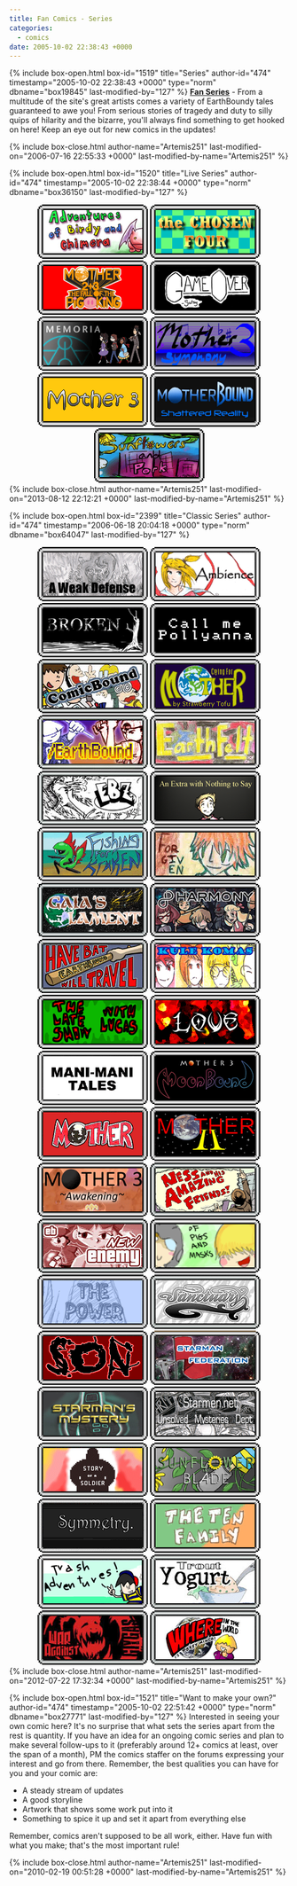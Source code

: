 ```yaml
---
title: Fan Comics - Series
categories:
  - comics
date: 2005-10-02 22:38:43 +0000
---
```

{% include box-open.html box-id="1519" title="Series" author-id="474" timestamp="2005-10-02 22:38:43 +0000" type="norm" dbname="box19845" last-modified-by="127" %}
<b><u>Fan Series</u></b> - From a multitude of the site's great artists comes a variety of EarthBoundy tales guaranteed to awe you!  From serious stories of tragedy and duty to silly quips of hilarity and the bizarre, you'll always find something to get hooked on here!  Keep an eye out for new comics in the updates!


{% include box-close.html author-name="Artemis251" last-modified-on="2006-07-16 22:55:33 +0000" last-modified-by-name="Artemis251" %}

{% include box-open.html box-id="1520" title="Live Series" author-id="474" timestamp="2005-10-02 22:38:44 +0000" type="norm" dbname="box36150" last-modified-by="127" %}
<center>
<a href="birdychimera/index.php"><img src="birdychimera/birdychimerabutton.gif" title="Adventures of Birdy and Chimera" border="0" /></a>
<a href="chosenfour/"><img src="chosenfour/chosenfourbutton.gif" title="The Chosen Four" border="0" /></a>
<a href="fotpk/index.php"><img src="fotpk/fotpkbutton.gif" title="The Fall of the Pig King" border="0" /></a>
<a href="gameover/index.php"><img src="gameover/gameoverbutton.gif" title="Game Over" border="0" /></a>
<a href="memoria/index.php"><img src="memoria/memoriabutton.gif" title="Memoria" border="0" /></a>
<a href="m3symph/index.php"><img src="m3symph/m3symph_button.gif" title="Mother 3: Symphony" border="0" /></a>
<a href="m3pixel/index.php"><img src="m3pixel/m3pixelButton.gif" title="Mother 3 (NintendoPixel)" border="0" /></a>
<a href="shatter/index.php"><img src="shatter/shatterButton.gif" title="MotherBound: Shattered Reality" border="0" /></a>
<a href="sfpork/index.php"><img src="sfpork/sfporkButton.gif" title="Sunflowers and Pork" border="0" /></a>


</center>
{% include box-close.html author-name="Artemis251" last-modified-on="2013-08-12 22:12:21 +0000" last-modified-by-name="Artemis251" %}

{% include box-open.html box-id="2399" title="Classic Series" author-id="474" timestamp="2006-06-18 20:04:18 +0000" type="norm" dbname="box64047" last-modified-by="127" %}
<center>
<a href="weakdef/index.php"><img src="weakdef/weakdefbutton.gif" title="A Weak Defense" border="0" /></a>
<a href="ambience/index.php"><img src="ambience/ambiencebutton.gif" title="Ambience" border="0" /></a>
<a href="broken/index.php"><img src="broken/brokenbutton.gif" title="Broken" border="0" /></a>
<a href="cmp/index.php"><img src="cmp/cmpbutton.gif" title="Call Me Pollyanna" border="0" /></a>
<a href="comicbound/"><img src="comicbound/comicboundmini0.gif" title="ComicBound" border="0" /></a>
<a href="cfm/index.php"><img src="cfm/cfmbutton.gif" title="Crying for Mother" border="0" /></a>
<a href="ebcomic/"><img src="ebcomic/ebcomicmini0.gif" title="/EarthBound" border="0" /></a>
<a href="earthfelt/index.php"><img src="earthfelt/earthfeltbutton.gif" title="Earthfelt" border="0" /></a>
<a href="ebz/"><img src="ebz/ebzmini0.gif" title="EBZ" border="0" /></a>
<a href="extrasay/index.php"><img src="extrasay/extrasaybutton.gif" title="An Extra with Nothing to Say" border="0" /></a>
<a href="fishkraken/index.php"><img src="fishkraken/fishkrakenbutton.gif" title="Fishing for Kraken" border="0" /></a>
<a href="forgiven/index.php"><img src="forgiven/forgivenbutton.gif" title="Forgiven" border="0" /></a>
<a href="gl/"><img src="gl/gaiaslamentbutton2.gif" title="Gaia's Lament" border="0" /></a>
<a href="harmony/index.php"><img src="harmony/harmonybutton.gif" title="MOTHER 2 Harmony" border="0" /></a>
<a href="hbwt/"><img src="hbwt/hbwtbox2.gif" title="Have Bat, Will Travel" border="0" /></a>
<a href="kulekomas/index.php"><img src="kulekomas/kulekomasbutton.gif" title="Kule Komas" border="0" /></a>
<a href="lateshowlucas/index.php"><img src="lateshowlucas/lateshowlucasbutton.gif" title="The Late Show with Lucas" border="0" /></a>
<a href="love/index.php"><img src="love/lovebutton.gif" title="Love" border="0" /></a>
<a href="manimani/index.php"><img src="manimani/manimanibutton.gif" title="Mani Mani Tales" border="0" /></a>
<a href="moonbound/index.php"><img src="moonbound/moonboundbutton.gif" title="Moonbound" border="0" /></a>
<a href="mother/index.php"><img src="mother/motherbutton.gif" title="Mother" border="0" /></a>
<a href="M2EBEpic/index.php"><img src="M2EBEpic/M2EBEpicbutton.gif" title="Mother 2: The EarthBound Epic" border="0" /></a>
<a href="m3awaken/index.php"><img src="m3awaken/m3awakenbutton.gif" title="MOTHER 3 Awakening" border="0" /></a>
<!--<a href="name/index.php"><img src="name/namebutton.gif" title="Name" border="0" /></a>-->
<a href="nahaf/"><img src="nahaf/nahaf_minibanner.gif" title="Ness and His Amazing Friends" border = "0" /></a>
<a href="newenemy/"><img src="newenemy/newenemymini0.gif" title="New Enemy" border="0" /></a>
<a href="ofpigs/index.php"><img src="ofpigs/ofpigsbutton.gif" title="Of Pigs and Masks" border="0" /></a>
<a href="power/index.php"><img src="power/powerbutton.gif" title="The Power" border="0" /></a>
<a href="sanctuary/"><img src="sanctuary/sanctuarymini0.gif" title="Sanctuary" border="0" /></a>
<a href="son/index.php"><img src="son/sonbutton.gif" title="SON" border="0" /></a>
<!--<a href="sss"><img src="sss/sssmini0.gif" title="Space Station Sigma" border="0" /></a>-->
<a href="starmanfed/index.php"><img src="starmanfed/starmanfedbutton.gif" title="Starman Federation" border="0" /></a>
<a href="stmystery/index.php"><img src="stmystery/smysterybutton.gif" title="Starman's Mystery" border="0" /></a>
<a href="unsolvedmyst/index.php"><img src="unsolvedmyst/unsolvedmystbutton.gif" title="Starmen.net Unsolved Mysteries Department" border="0" /></a>
<a href="soas/index.php"><img src="soas/soasbutton.gif" title="Story of a Soldier" border="0" /></a>
<a href="sab/index.php"><img src="sab/sabbutton.gif" title="Sunflower and Blade" border="0" /></a>
<a href="symmetry/index.php"><img src="symmetry/symmetrybutton1.gif" title="Symmetry" border="0" /></a>
<a href="tenfam/index.php"><img src="tenfam/tenfambutton.gif" title="The Ten Family" border="0" /></a>
<a href="trashadvent/index.php"><img src="trashadvent/tabutton.gif" title="Trash Adventures" border="0" /></a>
<a href="troutyogurt/"><img src="troutyogurt/troutyogurtmini0.gif" title="Trout Yogurt" border="0" /></a>
<a href="wag/"><img src="wag/wagmini0.gif" title="War Against Giygas" border="0" /></a>
<a href="witwipm/"><img src="witwipm/witwipmmini0.gif" title="I bet he's in Luxembourg" border="0" /></a>


</center>
{% include box-close.html author-name="Artemis251" last-modified-on="2012-07-22 17:32:34 +0000" last-modified-by-name="Artemis251" %}

{% include box-open.html box-id="1521" title="Want to make your own?" author-id="474" timestamp="2005-10-02 22:51:42 +0000" type="norm" dbname="box27771" last-modified-by="127" %}
Interested in seeing your own comic here?  It's no surprise that what sets the series apart from the rest is quantity.  If you have an idea for an ongoing comic series and plan to make several follow-ups to it (preferably around 12+ comics at least, over the span of a month), PM the comics staffer on the forums expressing your interest and go from there.  Remember, the best qualities you can have for you and your comic are:
<ul><li>A steady stream of updates</li>
<li>A good storyline</li>
<li>Artwork that shows some work put into it</li>
<li>Something to spice it up and set it apart from everything else</li></ul>

Remember, comics aren't supposed to be all work, either.  Have fun with what you make; that's the most important rule!


{% include box-close.html author-name="Artemis251" last-modified-on="2010-02-19 00:51:28 +0000" last-modified-by-name="Artemis251" %}

